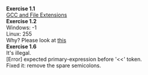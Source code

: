 **Exercise 1.1**  
[GCC and File Extensions](http://labor-liber.org/en/gnu-linux/development/extensions)  
**Exercise 1.2**  
Windows: -1  
Linux: 255  
Why? Please look at [this](http://www.tldp.org/LDP/abs/html/exitcodes.html)  
**Exercise 1.6**  
It's illegal.  
[Error] expected primary-expression before '<<' token.  
Fixed it: remove the spare semicolons.  
